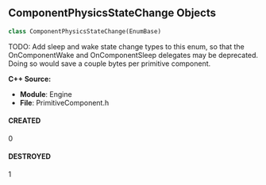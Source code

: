 ## ComponentPhysicsStateChange Objects

```python
class ComponentPhysicsStateChange(EnumBase)
```

TODO: Add sleep and wake state change types to this enum, so that the
OnComponentWake and OnComponentSleep delegates may be deprecated.
Doing so would save a couple bytes per primitive component.

**C++ Source:**

- **Module**: Engine
- **File**: PrimitiveComponent.h

<a id="unreal.ComponentPhysicsStateChange.CREATED"></a>

#### CREATED

0

<a id="unreal.ComponentPhysicsStateChange.DESTROYED"></a>

#### DESTROYED

1

<a id="unreal.LifetimeCondition"></a>